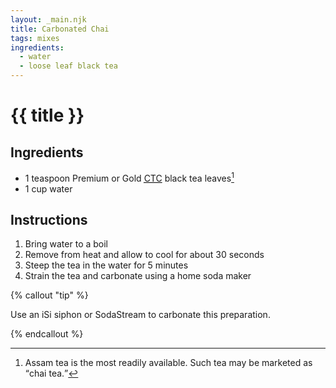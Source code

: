 ```yaml
---
layout: _main.njk
title: Carbonated Chai
tags: mixes
ingredients:
  - water
  - loose leaf black tea
---
```


<!-- markdownlint-disable MD025 -->
# {{ title }}
<!-- markdownlint-disable MD025 -->

## Ingredients

* 1 teaspoon Premium or Gold [<abbr title="crush, tear, curl">CTC</abbr>](https://www.seriouseats.com/chai-recipe-8364307#toc-select-brew-how-to-choose-the-best-type-of-tea-for-chai) black tea leaves[^1]
* 1 cup water

[^1]: Assam tea is the most readily available. Such tea may be marketed as <q>chai tea.</q>

## Instructions

1. Bring water to a boil
2. Remove from heat and allow to cool for about 30 seconds
3. Steep the tea in the water for 5 minutes
4. Strain the tea and carbonate using a home soda maker

<!-- markdownlint-disable MD012 -->
{% callout "tip" %}
<!-- markdownlint-enable MD012 -->

  Use an iSi siphon or SodaStream to carbonate this preparation.

{% endcallout %}
